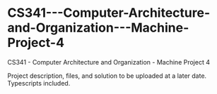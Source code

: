 # CS341---Computer-Architecture-and-Organization---Machine-Project-4
CS341 - Computer Architecture and Organization - Machine Project 4

Project description, files, and solution to be uploaded at a later date. Typescripts included.

